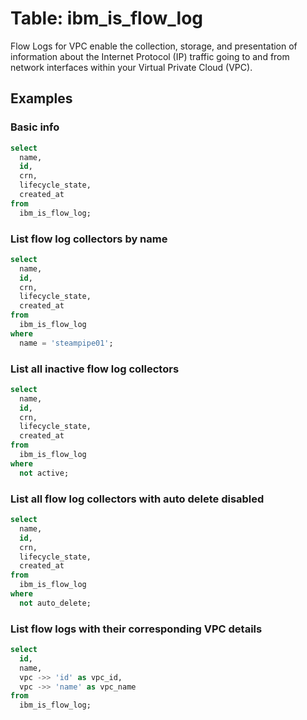 # Table: ibm_is_flow_log

Flow Logs for VPC enable the collection, storage, and presentation of information about the Internet Protocol (IP) traffic going to and from network interfaces within your Virtual Private Cloud (VPC).

## Examples

### Basic info

```sql
select
  name,
  id,
  crn,
  lifecycle_state,
  created_at
from
  ibm_is_flow_log;
```

### List flow log collectors by name

```sql
select
  name,
  id,
  crn,
  lifecycle_state,
  created_at
from
  ibm_is_flow_log
where
  name = 'steampipe01';
```

### List all inactive flow log collectors

```sql
select
  name,
  id,
  crn,
  lifecycle_state,
  created_at
from
  ibm_is_flow_log
where
  not active;
```

### List all flow log collectors with auto delete disabled

```sql
select
  name,
  id,
  crn,
  lifecycle_state,
  created_at
from
  ibm_is_flow_log
where
  not auto_delete;
```

### List flow logs with their corresponding VPC details

```sql
select 
  id, 
  name, 
  vpc ->> 'id' as vpc_id, 
  vpc ->> 'name' as vpc_name 
from 
  ibm_is_flow_log;
```